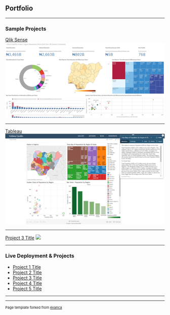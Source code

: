## Portfolio

---

### Sample Projects 

[Qlik Sense](/sample_page)
<img src="images/QlikSense_Sample_Dashboard.jpg?raw=true"/>

---
[Tableau](/pdf/sample_presentation.pdf)
<img src="images/Tableau_sample_Dashboard.jpg?raw=true"/>

---
[Project 3 Title](http://example.com/)
<img src="images/dummy_thumbnail.jpg?raw=true"/>

---

### Live Deployment & Projects

- [Project 1 Title](http://example.com/)
- [Project 2 Title](http://example.com/)
- [Project 3 Title](http://example.com/)
- [Project 4 Title](http://example.com/)
- [Project 5 Title](http://example.com/)

---




---
<p style="font-size:11px">Page template forked from <a href="https://github.com/evanca/quick-portfolio">evanca</a></p>
<!-- Remove above link if you don't want to attibute -->
